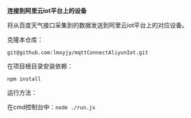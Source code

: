 **连接到阿里云iot平台上的设备**

将从百度天气接口采集到的数据发送到阿里云iot平台上的对应设备。

克隆本仓库：

`git@github.com:lmxyjy/mqttConnectAliyunIot.git`

在项目根目录安装依赖：

`npm install`

运行方法：

在cmd控制台中：`node ./run.js`